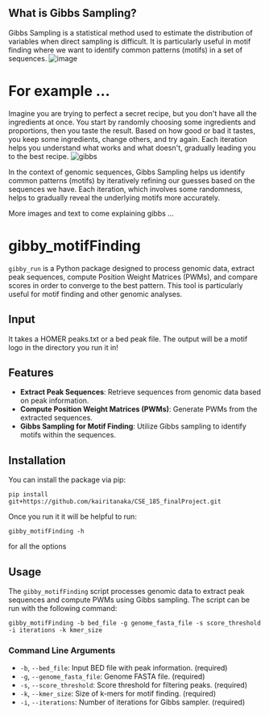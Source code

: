 ## What is Gibbs Sampling?
Gibbs Sampling is a statistical method used to estimate the distribution of variables when direct sampling is difficult. It is particularly useful in motif finding where we want to identify common patterns (motifs) in a set of sequences. 
![image](https://www.google.com/url?sa=i&url=https%3A%2F%2Ftowardsdatascience.com%2Fgibbs-sampling-explained-b271f332ed8d&psig=AOvVaw1aTC8eX3ElQLXHswyB7FV3&ust=1716742597636000&source=images&cd=vfe&opi=89978449&ved=0CBEQjRxqFwoTCKDpg9eiqYYDFQAAAAAdAAAAABA_)
# For example ...
Imagine you are trying to perfect a secret recipe, but you don't have all the ingredients at once. You start by randomly choosing some ingredients and proportions, then you taste the result. Based on how good or bad it tastes, you keep some ingredients, change others, and try again. Each iteration helps you understand what works and what doesn't, gradually leading you to the best recipe.
![gibbs](https://github.com/kairitanaka/CSE_185_finalProject/assets/64274901/4d090d70-eebb-4224-9396-825bc4142684)

In the context of genomic sequences, Gibbs Sampling helps us identify common patterns (motifs) by iteratively refining our guesses based on the sequences we have. Each iteration, which involves some randomness, helps to gradually reveal the underlying motifs more accurately.

More images and text to come explaining gibbs ... 


# gibby_motifFinding

`gibby_run` is a Python package designed to process genomic data, extract peak sequences, compute Position Weight Matrices (PWMs), and compare scores in order to converge to the best pattern. This tool is particularly useful for motif finding and other genomic analyses.

## Input 
It takes a HOMER peaks.txt or a bed peak file. The output will be a motif logo in the directory you run it in!

## Features

- **Extract Peak Sequences**: Retrieve sequences from genomic data based on peak information.
- **Compute Position Weight Matrices (PWMs)**: Generate PWMs from the extracted sequences.
- **Gibbs Sampling for Motif Finding**: Utilize Gibbs sampling to identify motifs within the sequences.

## Installation

You can install the package via pip:

```
pip install git+https://github.com/kairitanaka/CSE_185_finalProject.git
```
Once you run it it will be helpful to run:
```
gibby_motifFinding -h
```
for all the options


## Usage

The `gibby_motifFinding` script processes genomic data to extract peak sequences and compute PWMs using Gibbs sampling. The script can be run with the following command:

```
gibby_motifFinding -b bed_file -g genome_fasta_file -s score_threshold -i iterations -k kmer_size
```


### Command Line Arguments

- `-b`, `--bed_file`: Input BED file with peak information. (required)
- `-g`, `--genome_fasta_file`: Genome FASTA file. (required)
- `-s`, `--score_threshold`: Score threshold for filtering peaks. (required)
- `-k`, `--kmer_size`: Size of k-mers for motif finding. (required)
- `-i`, `--iterations`: Number of iterations for Gibbs sampler. (required)



